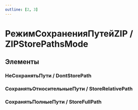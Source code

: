 ```yaml
---
outline: [2, 3]
---
```


# РежимСохраненияПутейZIP / ZIPStorePathsMode


## Элементы


### НеСохранятьПути / DontStorePath


### СохранятьОтносительныеПути / StoreRelativePath


### СохранятьПолныеПути / StoreFullPath

